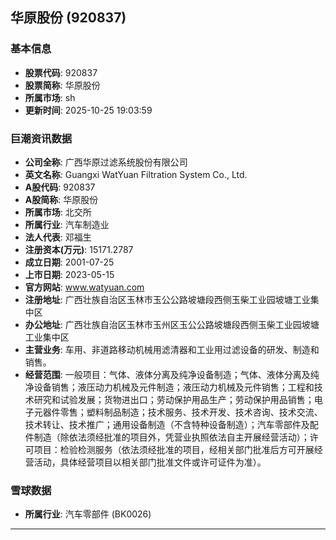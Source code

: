## 华原股份 (920837)

### 基本信息

- **股票代码**: 920837
- **股票简称**: 华原股份
- **所属市场**: sh
- **更新时间**: 2025-10-25 19:03:59

### 巨潮资讯数据

- **公司全称**: 广西华原过滤系统股份有限公司
- **英文名称**: Guangxi WatYuan Filtration System Co., Ltd.
- **A股代码**: 920837
- **A股简称**: 华原股份
- **所属市场**: 北交所
- **所属行业**: 汽车制造业
- **法人代表**: 邓福生
- **注册资本(万元)**: 15171.2787
- **成立日期**: 2001-07-25
- **上市日期**: 2023-05-15
- **官方网站**: www.watyuan.com
- **注册地址**: 广西壮族自治区玉林市玉公公路坡塘段西侧玉柴工业园坡塘工业集中区
- **办公地址**: 广西壮族自治区玉林市玉州区玉公公路坡塘段西侧玉柴工业园坡塘工业集中区
- **主营业务**: 车用、非道路移动机械用滤清器和工业用过滤设备的研发、制造和销售。
- **经营范围**: 一般项目：气体、液体分离及纯净设备制造；气体、液体分离及纯净设备销售；液压动力机械及元件制造；液压动力机械及元件销售；工程和技术研究和试验发展；货物进出口；劳动保护用品生产；劳动保护用品销售；电子元器件零售；塑料制品制造；技术服务、技术开发、技术咨询、技术交流、技术转让、技术推广；通用设备制造（不含特种设备制造）；汽车零部件及配件制造（除依法须经批准的项目外，凭营业执照依法自主开展经营活动）；许可项目：检验检测服务（依法须经批准的项目，经相关部门批准后方可开展经营活动，具体经营项目以相关部门批准文件或许可证件为准）。

### 雪球数据

- **所属行业**: 汽车零部件 (BK0026)

---
